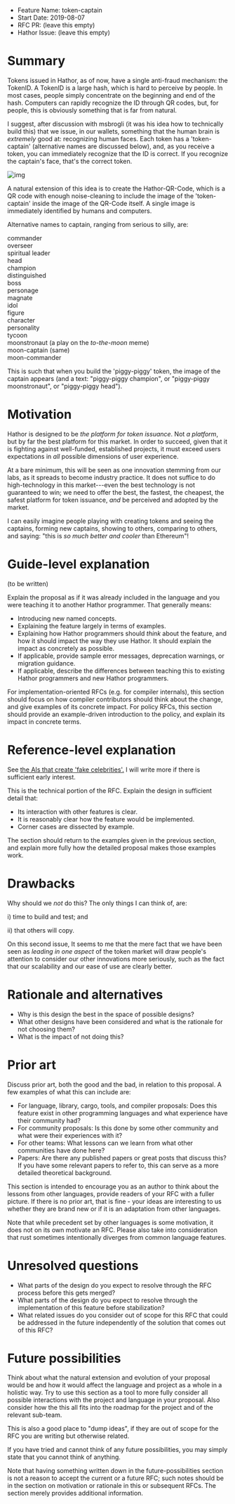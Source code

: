 - Feature Name: token-captain
- Start Date: 2019-08-07
- RFC PR: (leave this empty)
- Hathor Issue: (leave this empty)

# Summary
[summary]: #summary

Tokens issued in Hathor, as of now, have a single anti-fraud mechanism: the TokenID. A TokenID is a large hash, which is hard to perceive by people.  In most cases, people simply concentrate on the beginning and end of the hash. Computers can rapidly recognize the ID through QR codes, but, for people, this is obviously something that is far from natural.  

I suggest, after discussion with msbrogli (it was his idea how to technically build this) that we issue, in our wallets, something that the human brain is _extremely_ good at: recognizing human faces.  Each token has a 'token-captain' (alternative names are discussed below), and, as you receive a token, you can immediately recognize that the ID is correct.  If you recognize the captain's face, that's the correct token.

![img](./Piggy-captain.jpeg)

A natural extension of this idea is to create the Hathor-QR-Code, which is a QR code with enough noise-cleaning to include the image of the 'token-captain' inside the image of the QR-Code itself.  A single image is immediately identified by humans and computers.  

Alternative names to captain, ranging from serious to silly, are:

commander  
overseer  
spiritual leader  
head  
champion  
distinguished  
boss  
personage  
magnate  
idol  
figure  
character  
personality  
tycoon  
moonstronaut (a play on the _to-the-moon_ meme)  
moon-captain (same)  
moon-commander

This is such that when you build the 'piggy-piggy' token, the image of the captain appears (and a text:  "piggy-piggy champion", or "piggy-piggy moonstronaut", or "piggy-piggy head").


# Motivation
[motivation]: #motivation

Hathor is designed to be _the platform for token issuance_.  Not _a platform_, but by far the best platform for this market.  In order to succeed, given that it is fighting against well-funded, established projects, it must exceed users expectations in _all_ possible dimensions of user experience.

At a bare minimum, this will be seen as one innovation stemming from our labs, as it spreads to become industry practice.  It does not suffice to do high-technology in this market---even the best technology is not guaranteed to win; we need to offer the best, the fastest, the cheapest, the safest platform for token issuance, _and_ be perceived and adopted by the market.  

I can easily imagine people playing with creating tokens and seeing the captains, forming new captains, showing to others, comparing to others, and saying: "this is _so much better and cooler_ than Ethereum"!


# Guide-level explanation
[guide-level-explanation]: #guide-level-explanation

(to be written)

Explain the proposal as if it was already included in the language and you were teaching it to another Hathor programmer. That generally means:

- Introducing new named concepts.
- Explaining the feature largely in terms of examples.
- Explaining how Hathor programmers should *think* about the feature, and how it should impact the way they use Hathor. It should explain the impact as concretely as possible.
- If applicable, provide sample error messages, deprecation warnings, or migration guidance.
- If applicable, describe the differences between teaching this to existing Hathor programmers and new Hathor programmers.

For implementation-oriented RFCs (e.g. for compiler internals), this section should focus on how compiler contributors should think about the change, and give examples of its concrete impact. For policy RFCs, this section should provide an example-driven introduction to the policy, and explain its impact in concrete terms.

# Reference-level explanation
[reference-level-explanation]: #reference-level-explanation

See [the AIs that create 'fake celebrities'.](https://github.com/tkarras/progressive_growing_of_gans) I will write more if there is sufficient early interest. 



This is the technical portion of the RFC. Explain the design in sufficient detail that:

- Its interaction with other features is clear.
- It is reasonably clear how the feature would be implemented.
- Corner cases are dissected by example.

The section should return to the examples given in the previous section, and explain more fully how the detailed proposal makes those examples work.

# Drawbacks
[drawbacks]: #drawbacks

Why should we *not* do this?  The only things I can think of, are:

  i) time to build and test; and

  ii) that others will copy.

On this second issue, It seems to me that the mere fact that we have been seen as _leading in one aspect_ of the token market will draw people's attention to consider our other innovations more seriously, such as the fact that our scalability and our ease of use are clearly better.  

# Rationale and alternatives
[rationale-and-alternatives]: #rationale-and-alternatives

- Why is this design the best in the space of possible designs?
- What other designs have been considered and what is the rationale for not choosing them?
- What is the impact of not doing this?

# Prior art
[prior-art]: #prior-art

Discuss prior art, both the good and the bad, in relation to this proposal.
A few examples of what this can include are:

- For language, library, cargo, tools, and compiler proposals: Does this feature exist in other programming languages and what experience have their community had?
- For community proposals: Is this done by some other community and what were their experiences with it?
- For other teams: What lessons can we learn from what other communities have done here?
- Papers: Are there any published papers or great posts that discuss this? If you have some relevant papers to refer to, this can serve as a more detailed theoretical background.

This section is intended to encourage you as an author to think about the lessons from other languages, provide readers of your RFC with a fuller picture.
If there is no prior art, that is fine - your ideas are interesting to us whether they are brand new or if it is an adaptation from other languages.

Note that while precedent set by other languages is some motivation, it does not on its own motivate an RFC.
Please also take into consideration that rust sometimes intentionally diverges from common language features.

# Unresolved questions
[unresolved-questions]: #unresolved-questions

- What parts of the design do you expect to resolve through the RFC process before this gets merged?
- What parts of the design do you expect to resolve through the implementation of this feature before stabilization?
- What related issues do you consider out of scope for this RFC that could be addressed in the future independently of the solution that comes out of this RFC?

# Future possibilities
[future-possibilities]: #future-possibilities

Think about what the natural extension and evolution of your proposal would
be and how it would affect the language and project as a whole in a holistic
way. Try to use this section as a tool to more fully consider all possible
interactions with the project and language in your proposal.
Also consider how the this all fits into the roadmap for the project
and of the relevant sub-team.

This is also a good place to "dump ideas", if they are out of scope for the
RFC you are writing but otherwise related.

If you have tried and cannot think of any future possibilities,
you may simply state that you cannot think of anything.

Note that having something written down in the future-possibilities section
is not a reason to accept the current or a future RFC; such notes should be
in the section on motivation or rationale in this or subsequent RFCs.
The section merely provides additional information.
